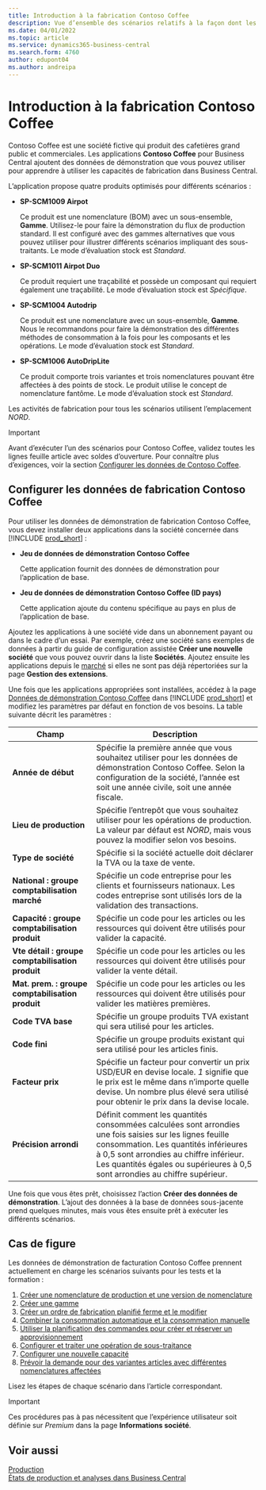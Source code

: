 ```yaml
---
title: Introduction à la fabrication Contoso Coffee
description: Vue d’ensemble des scénarios relatifs à la façon dont les données de démonstration Contoso Coffee peuvent vous aider à apprendre à utiliser les capacités de fabrication dans Business Central.
ms.date: 04/01/2022
ms.topic: article
ms.service: dynamics365-business-central
ms.search.form: 4760
author: edupont04
ms.author: andreipa
---
```


# <a name="introduction-to-contoso-coffee-manufacturing"></a><a name="introduction-to-contoso-coffee-manufacturing"></a><a name="introduction-to-contoso-coffee-manufacturing"></a>Introduction à la fabrication Contoso Coffee

Contoso Coffee est une société fictive qui produit des cafetières grand public et commerciales. Les applications **Contoso Coffee** pour Business Central ajoutent des données de démonstration que vous pouvez utiliser pour apprendre à utiliser les capacités de fabrication dans Business Central.  

L’application propose quatre produits optimisés pour différents scénarios :

- **SP-SCM1009 Airpot**  

  Ce produit est une nomenclature (BOM) avec un sous-ensemble, **Gamme**. Utilisez-le pour faire la démonstration du flux de production standard. Il est configuré avec des gammes alternatives que vous pouvez utiliser pour illustrer différents scénarios impliquant des sous-traitants. Le mode d’évaluation stock est *Standard*.  

- **SP-SCM1011 Airpot Duo**  

  Ce produit requiert une traçabilité et possède un composant qui requiert également une traçabilité. Le mode d’évaluation stock est *Spécifique*.  

- **SP-SCM1004 Autodrip**  

  Ce produit est une nomenclature avec un sous-ensemble, **Gamme**. Nous le recommandons pour faire la démonstration des différentes méthodes de consommation à la fois pour les composants et les opérations. Le mode d’évaluation stock est *Standard*.

- **SP-SCM1006 AutoDripLite**

  Ce produit comporte trois variantes et trois nomenclatures pouvant être affectées à des points de stock. Le produit utilise le concept de nomenclature fantôme. Le mode d’évaluation stock est *Standard*.

Les activités de fabrication pour tous les scénarios utilisent l’emplacement *NORD*.  

> [!IMPORTANT]
> Avant d’exécuter l’un des scénarios pour Contoso Coffee, validez toutes les lignes feuille article avec soldes d’ouverture. Pour connaître plus d’exigences, voir la section [Configurer les données de Contoso Coffee](#set-up-contoso-coffee-manufacturing-data).

## <a name="set-up-contoso-coffee-manufacturing-data"></a><a name="set-up-contoso-coffee-manufacturing-data"></a><a name="set-up-contoso-coffee-manufacturing-data"></a>Configurer les données de fabrication Contoso Coffee

Pour utiliser les données de démonstration de fabrication Contoso Coffee, vous devez installer deux applications dans la société concernée dans [!INCLUDE [prod_short](../../includes/prod_short.md)] :  

- **Jeu de données de démonstration Contoso Coffee**  

    Cette application fournit des données de démonstration pour l’application de base.  
- **Jeu de données de démonstration Contoso Coffee (ID pays)**  

    Cette application ajoute du contenu spécifique au pays en plus de l’application de base.

Ajoutez les applications à une société vide dans un abonnement payant ou dans le cadre d’un essai. Par exemple, créez une société sans exemples de données à partir du guide de configuration assistée **Créer une nouvelle société** que vous pouvez ouvrir dans la liste **Sociétés**. Ajoutez ensuite les applications depuis le [marché](../../ui-extensions-install-uninstall.md#install) si elles ne sont pas déjà répertoriées sur la page **Gestion des extensions**.  

Une fois que les applications appropriées sont installées, accédez à la page [Données de démonstration Contoso Coffee](https://businesscentral.dynamics.com/?page=4760) dans [!INCLUDE [prod_short](../../includes/prod_short.md)] et modifiez les paramètres par défaut en fonction de vos besoins. La table suivante décrit les paramètres :  

|Champ  |Description  |
|---------|---------|
|**Année de début** |Spécifie la première année que vous souhaitez utiliser pour les données de démonstration Contoso Coffee. Selon la configuration de la société, l’année est soit une année civile, soit une année fiscale.|
|**Lieu de production** |Spécifie l’entrepôt que vous souhaitez utiliser pour les opérations de production. La valeur par défaut est *NORD*, mais vous pouvez la modifier selon vos besoins.|
|**Type de société**    |Spécifie si la société actuelle doit déclarer la TVA ou la taxe de vente. |
|**National : groupe comptabilisation marché**|Spécifie un code entreprise pour les clients et fournisseurs nationaux. Les codes entreprise sont utilisés lors de la validation des transactions. |
|**Capacité : groupe comptabilisation produit**    |Spécifie un code pour les articles ou les ressources qui doivent être utilisés pour valider la capacité.|
|**Vte détail : groupe comptabilisation produit**    |Spécifie un code pour les articles ou les ressources qui doivent être utilisés pour valider la vente détail.|
|**Mat. prem. : groupe comptabilisation produit**    |Spécifie un code pour les articles ou les ressources qui doivent être utilisés pour valider les matières premières. |
|**Code TVA base**    |Spécifie un groupe produits TVA existant qui sera utilisé pour les articles.|
|**Code fini**    |Spécifie un groupe produits existant qui sera utilisé pour les articles finis.|
|**Facteur prix**     |Spécifie un facteur pour convertir un prix USD/EUR en devise locale. *1* signifie que le prix est le même dans n’importe quelle devise. Un nombre plus élevé sera utilisé pour obtenir le prix dans la devise locale. |
|**Précision arrondi**  |Définit comment les quantités consommées calculées sont arrondies une fois saisies sur les lignes feuille consommation. Les quantités inférieures à 0,5 sont arrondies au chiffre inférieur. Les quantités égales ou supérieures à 0,5 sont arrondies au chiffre supérieur.|

Une fois que vous êtes prêt, choisissez l’action **Créer des données de démonstration**. L’ajout des données à la base de données sous-jacente prend quelques minutes, mais vous êtes ensuite prêt à exécuter les différents scénarios.  

## <a name="scenarios"></a><a name="scenarios"></a><a name="scenarios"></a>Cas de figure

Les données de démonstration de facturation Contoso Coffee prennent actuellement en charge les scénarios suivants pour les tests et la formation :

1. [Créer une nomenclature de production et une version de nomenclature](create-new-production-bom-version.md)  
2. [Créer une gamme](create-new-routing.md)  
3. [Créer un ordre de fabrication planifié ferme et le modifier](create-firm-planned-production-order-change.md)  
4. [Combiner la consommation automatique et la consommation manuelle](combine-automatic-manual-flushing.md)  
5. [Utiliser la planification des commandes pour créer et réserver un approvisionnement](order-planning-create-reserve-supply.md)  
6. [Configurer et traiter une opération de sous-traitance](set-up-process-subcontracting-operation.md)  
7. [Configurer une nouvelle capacité](set-up-new-capacity.md)  
8. [Prévoir la demande pour des variantes articles avec différentes nomenclatures affectées](variants.md)  

Lisez les étapes de chaque scénario dans l’article correspondant.  

> [!IMPORTANT]
> Ces procédures pas à pas nécessitent que l’expérience utilisateur soit définie sur *Premium* dans la page **Informations société**.

## <a name="see-also"></a><a name="see-also"></a><a name="see-also"></a>Voir aussi

[Production](../../production-manage-manufacturing.md)  
[États de production et analyses dans Business Central](../../production-reports.md)  
